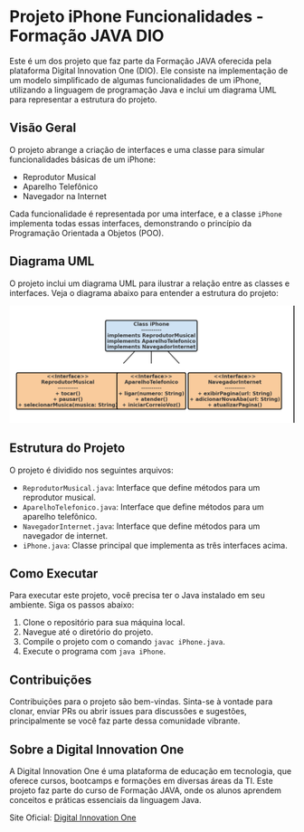 # Projeto iPhone Funcionalidades - Formação JAVA DIO

Este é um dos projeto que faz parte da Formação JAVA oferecida pela plataforma Digital Innovation One (DIO). Ele consiste na implementação de um modelo simplificado de algumas funcionalidades de um iPhone, utilizando a linguagem de programação Java e inclui um diagrama UML para representar a estrutura do projeto.

## Visão Geral

O projeto abrange a criação de interfaces e uma classe para simular funcionalidades básicas de um iPhone:
- Reprodutor Musical
- Aparelho Telefônico
- Navegador na Internet

Cada funcionalidade é representada por uma interface, e a classe `iPhone` implementa todas essas interfaces, demonstrando o princípio da Programação Orientada a Objetos (POO).

## Diagrama UML

O projeto inclui um diagrama UML para ilustrar a relação entre as classes e interfaces. Veja o diagrama abaixo para entender a estrutura do projeto:

![Diagrama UML do Projeto](dio_uml_iphone.png)

## Estrutura do Projeto

O projeto é dividido nos seguintes arquivos:

- `ReprodutorMusical.java`: Interface que define métodos para um reprodutor musical.
- `AparelhoTelefonico.java`: Interface que define métodos para um aparelho telefônico.
- `NavegadorInternet.java`: Interface que define métodos para um navegador de internet.
- `iPhone.java`: Classe principal que implementa as três interfaces acima.

## Como Executar

Para executar este projeto, você precisa ter o Java instalado em seu ambiente. Siga os passos abaixo:

1. Clone o repositório para sua máquina local.
2. Navegue até o diretório do projeto.
3. Compile o projeto com o comando `javac iPhone.java`.
4. Execute o programa com `java iPhone`.

## Contribuições

Contribuições para o projeto são bem-vindas. Sinta-se à vontade para clonar, enviar PRs ou abrir issues para discussões e sugestões, principalmente se você faz parte dessa comunidade vibrante.

## Sobre a Digital Innovation One

A Digital Innovation One é uma plataforma de educação em tecnologia, que oferece cursos, bootcamps e formações em diversas áreas da TI. Este projeto faz parte do curso de Formação JAVA, onde os alunos aprendem conceitos e práticas essenciais da linguagem Java.

Site Oficial: [Digital Innovation One](https://dio.me)


